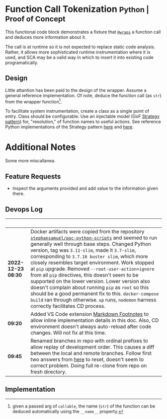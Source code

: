 # Function Call Tokenization <small>Python | Proof of Concept</small>

This functional code block demonstrates a fixture that [`@wraps`](https://docs.python.org/3/library/functools.html#functools.wraps)
a function call and deduces more information about it.

The call is at runtime so it is not expected to replace static code analysis.
Rather, it allows more sophisticated runtime instrumentation where it is used,
and SCA may be a valid way in which to insert it into existing code
programatically.

## Design

Little attantion has been paid to the design of the wrapper. Assume a general
reference implementation. Of note, deduce the function call (as `str`) from the
wrapper function[^1].

To facilitate system instrumentation, create a class as a single point of
entry. Class should be configurable. Use an injectable model (GoF [Strategy pattern](https://www.gofpatterns.com/behavioral/patterns/strategy-pattern.php))
for, "resolution," of function names to useful actions. See reference Python
implementations of the Strategy pattern [here](https://www.geeksforgeeks.org/strategy-method-python-design-patterns/) and [here](https://www.giacomodebidda.com/posts/strategy-pattern-in-python/).


# Additional Notes

Some more miscallanea.

## Feature Requests

- Inspect the arguments provided and add value to the information given there.

## Devops Log

|&nbsp;|&nbsp;
|---|---
|**2022-12-23 08:30**|Docker artifacts were copied from the repository [`stephansamuel/poc-python-scripts`](https://github.com/stephansamuel/poc-python-scripts) and seemed to run generally well through base steps. Changed Python version, tag was `3.11-slim`, made it `3.7-slim`,  corresponding to `3.7.16 buster slim`, which more closely resembles target environment. Work stopped at `pip` upgrade. Removed `--root-user-action=ignore` from all `pip` directives, this doesn't seem to be supported on the lower version. Lower version also doesn't complain about running `pip` as `root` so this should be a good permanent fix to this. `docker-compose build` ran through otherwise. `up` runs, `nodemon` harness correctly facilitates CD process.
|**09:20**|Added VS Code extension [Markdown Footnotes](https://marketplace.visualstudio.com/items?itemName=bierner.markdown-footnotes) to allow inline implementation details in this doc. Also, CD environment doesn't always auto-reload after code changes. Will not fix at this time.
|**09:45**|Renamed branches in repo with ordinal prefixes to allow replay of development order. This causes a diff between the local and remote branches. Follow first two answers from [here](https://stackoverflow.com/questions/27157166/sync-all-branches-with-git) to reset, doesn't seem to correct problem. Doing full re-clone from repo on fresh directory.

## Implementation

[^1]: given a passed arg of `callable`, the name (`str`) of the function can be
deduced automatically using the `__name__` property.